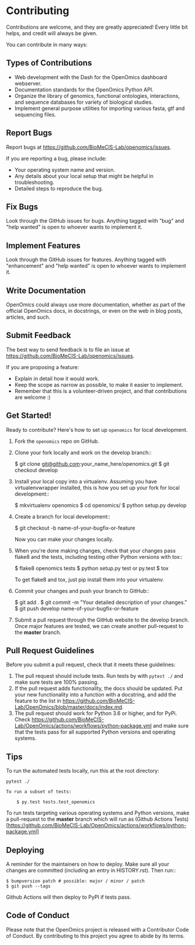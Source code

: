 # Contributing

Contributions are welcome, and they are greatly appreciated! Every little bit
helps, and credit will always be given.

You can contribute in many ways:

## Types of Contributions
- Web development with the Dash for the OpenOmics dashboard webserver.
- Documentation standards for the OpenOmics Python API.
- Organize the library of genomics, functional ontologies, interactions, and sequence databases for variety of
  biological studies.
- Implement general purpose utilities for importing various fasta, gtf and sequencing files.

## Report Bugs

Report bugs at https://github.com/BioMeCIS-Lab/openomics/issues.

If you are reporting a bug, please include:

- Your operating system name and version.
- Any details about your local setup that might be helpful in troubleshooting.
- Detailed steps to reproduce the bug.

## Fix Bugs

Look through the GitHub issues for bugs. Anything tagged with "bug" and "help
wanted" is open to whoever wants to implement it.

## Implement Features

Look through the GitHub issues for features. Anything tagged with "enhancement"
and "help wanted" is open to whoever wants to implement it.

## Write Documentation

OpenOmics could always use more documentation, whether as part of the
official OpenOmics docs, in docstrings, or even on the web in blog posts,
articles, and such.

## Submit Feedback

The best way to send feedback is to file an issue at https://github.com/BioMeCIS-Lab/openomics/issues.

If you are proposing a feature:

- Explain in detail how it would work.
- Keep the scope as narrow as possible, to make it easier to implement.
- Remember that this is a volunteer-driven project, and that contributions
  are welcome :)

## Get Started!

Ready to contribute? Here's how to set up `openomics` for local development.

1. Fork the `openomics` repo on GitHub.
2. Clone your fork locally and work on the develop branch::

    $ git clone git@github.com:your_name_here/openomics.git
    $ git checkout develop

3. Install your local copy into a virtualenv. Assuming you have virtualenvwrapper installed, this is how you set up your fork for local development::

    $ mkvirtualenv openomics
    $ cd openomics/
    $ python setup.py develop

4. Create a branch for local development::

    $ git checkout -b name-of-your-bugfix-or-feature

   Now you can make your changes locally.

5. When you're done making changes, check that your changes pass flake8 and the
   tests, including testing other Python versions with tox::

    $ flake8 openomics tests
   $ python setup.py test or py.test $ tox

   To get flake8 and tox, just pip install them into your virtualenv.

6. Commit your changes and push your branch to GitHub::

   $ git add . $ git commit -m "Your detailed description of your changes."
   $ git push develop name-of-your-bugfix-or-feature

7. Submit a pull request through the GitHub website to the develop branch. Once major features are tested, we can create
   another pull-request to the **master** branch.

## Pull Request Guidelines

Before you submit a pull request, check that it meets these guidelines:

1. The pull request should include tests. Run tests by with `pytest ./` and make sure tests are 100% passing.
2. If the pull request adds functionality, the docs should be updated. Put your new functionality into a function with a
   docstring, and add the feature to the list in https://github.com/BioMeCIS-Lab/OpenOmics/blob/master/docs/index.md.
3. The pull request should work for Python 3.6 or higher, and for PyPi. Check
   https://github.com/BioMeCIS-Lab/OpenOmics/actions/workflows/python-package.yml
   and make sure that the tests pass for all supported Python versions and operating systems.

## Tips

To run the automated tests locally, run this at the root directory:

    pytest ./

```{hint}
To run a subset of tests:

    $ py.test tests.test_openomics

```

To run tests targeting various operating systems and Python versions, make a pull-request to the **master** branch which
will run as (Github Actions Tests)[https://github.com/BioMeCIS-Lab/OpenOmics/actions/workflows/python-package.yml]

## Deploying

A reminder for the maintainers on how to deploy. Make sure all your changes are committed (including an entry in
HISTORY.rst). Then run::

    $ bumpversion patch # possible: major / minor / patch
    $ git push --tags

Github Actions will then deploy to PyPI if tests pass.

## Code of Conduct
Please note that the OpenOmics project is released with a Contributor Code of Conduct. By contributing to this project you agree to abide by its terms.
